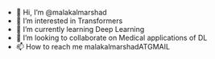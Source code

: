 - 👋 Hi, I’m @malakalmarshad
- 👀 I’m interested in Transformers
- 🌱 I’m currently learning Deep Learning
- 💞️ I’m looking to collaborate on Medical applications of DL
- 📫 How to reach me malakalmarshadATGMAIL

<!---
malakalmarshad/malakalmarshad is a ✨ special ✨ repository because its `README.md` (this file) appears on your GitHub profile.
You can click the Preview link to take a look at your changes.
--->
